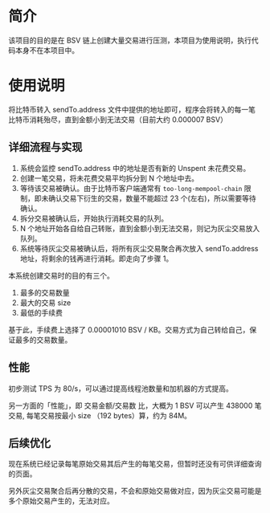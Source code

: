 # 简介

该项目的目的是在 BSV 链上创建大量交易进行压测，本项目为使用说明，执行代码本身不在本项目中。

# 使用说明

将比特币转入 sendTo.address 文件中提供的地址即可，程序会将转入的每一笔比特币消耗殆尽，直到金额小到无法交易（目前大约 0.000007 BSV）

## 详细流程与实现

1. 系统会监控 sendTo.address 中的地址是否有新的 Unspent 未花费交易。
2. 创建一笔交易，将未花费交易平均拆分到 N 个地址中去。
3. 等待该交易被确认。由于比特币客户端通常有 `too-long-mempool-chain` 限制，即未确认交易下衍生的交易，数量不能超过 23 个(左右)，所以需要等待确认。
4. 拆分交易被确认后，开始执行消耗交易的队列。
5. N 个地址开始各自给自己转账，直到金额小到无法交易，则记为灰尘交易放入队列。
6. 系统等待灰尘交易被确认后，将所有灰尘交易聚合再次放入 sendTo.address 地址，将剩余的钱再进行消耗。即走向了步骤 1。

本系统创建交易时的目的有三个。

1. 最多的交易数量
2. 最大的交易 size
3. 最低的手续费

基于此，手续费上选择了 0.00001010 BSV / KB。交易方式为自己转给自己，保证最多的交易数量。

## 性能

初步测试 TPS 为 80/s，可以通过提高线程池数量和加机器的方式提高。

另一方面的「性能」，即 交易金额/交易数 比，大概为 1 BSV 可以产生 438000 笔交易, 每笔交易按最小 size （192 bytes）算，约为 84M。


## 后续优化

现在系统已经记录每笔原始交易其后产生的每笔交易，但暂时还没有可供详细查询的页面。

另外灰尘交易聚合后再分散的交易，不会和原始交易做对应，因为灰尘交易可能是多个原始交易产生的，无法对应。


